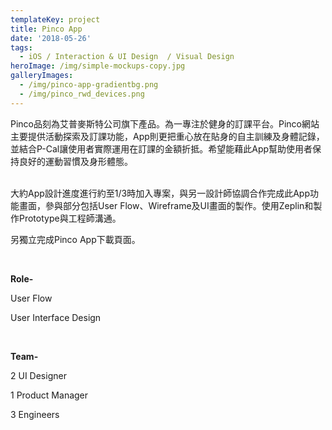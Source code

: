 ```yaml
---
templateKey: project
title: Pinco App
date: '2018-05-26'
tags:
  - iOS / Interaction & UI Design  / Visual Design
heroImage: /img/simple-mockups-copy.jpg
galleryImages:
  - /img/pinco-app-gradientbg.png
  - /img/pinco_rwd_devices.png
---
```

Pinco品刻為艾普麥斯特公司旗下產品。為一專注於健身的訂課平台。Pinco網站主要提供活動探索及訂課功能，App則更把重心放在貼身的自主訓練及身體記錄，並結合P-Cal讓使用者實際運用在訂課的金額折抵。希望能藉此App幫助使用者保持良好的運動習慣及身形體態。

<br/>
大約App設計進度進行約至1/3時加入專案，與另一設計師協調合作完成此App功能畫面，參與部分包括User Flow、Wireframe及UI畫面的製作。使用Zeplin和製作Prototype與工程師溝通。
<br/>

另獨立完成Pinco App下載頁面。

<br/>

**Role-**

User Flow

User Interface Design

<br/>

**Team-**

2 UI Designer

1 Product Manager

3 Engineers

